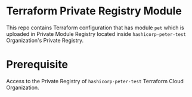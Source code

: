 # Terraform Private Registry Module

This repo contains Terraform configuration that has module `pet` which is uploaded in Private Module Registry located inside `hashicorp-peter-test` Organization's Private Registry.

# Prerequisite

Access to the Private Registry of `hashicorp-peter-test` Terraform Cloud Organization.


